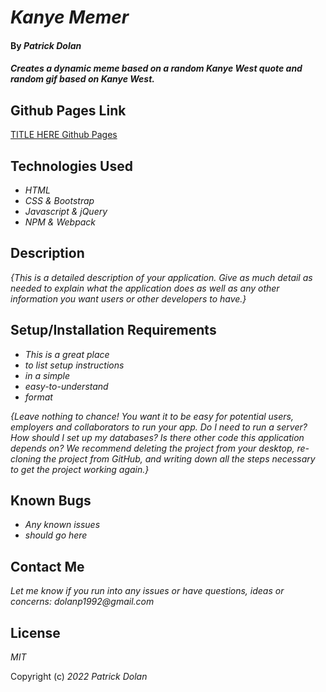 # _Kanye Memer_

#### By _**Patrick Dolan**_

#### _Creates a dynamic meme based on a random Kanye West quote and random gif based on Kanye West._

## Github Pages Link

[TITLE HERE Github Pages](https://patrick-dolan.github.io/APPLICATIONNAMEHERE/)

## Technologies Used

* _HTML_
* _CSS & Bootstrap_
* _Javascript & jQuery_
* _NPM & Webpack_

## Description

_{This is a detailed description of your application. Give as much detail as needed to explain what the application does as well as any other information you want users or other developers to have.}_

## Setup/Installation Requirements

* _This is a great place_
* _to list setup instructions_
* _in a simple_
* _easy-to-understand_
* _format_

_{Leave nothing to chance! You want it to be easy for potential users, employers and collaborators to run your app. Do I need to run a server? How should I set up my databases? Is there other code this application depends on? We recommend deleting the project from your desktop, re-cloning the project from GitHub, and writing down all the steps necessary to get the project working again.}_

## Known Bugs

* _Any known issues_
* _should go here_

## Contact Me

_Let me know if you run into any issues or have questions, ideas or concerns:_
_dolanp1992@gmail.com_

## License

_MIT_

Copyright (c) _2022_ _Patrick Dolan_